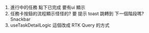1. 進行中的任務 點下已完成 要有ui 顯示
2. 任務卡按鈕的流程顯示怪怪的? 要 提示 toast 跳轉到 下一個階段嗎? Snackbar
3. useTaskDetailLogic 這個改成 RTK Query 的方式
